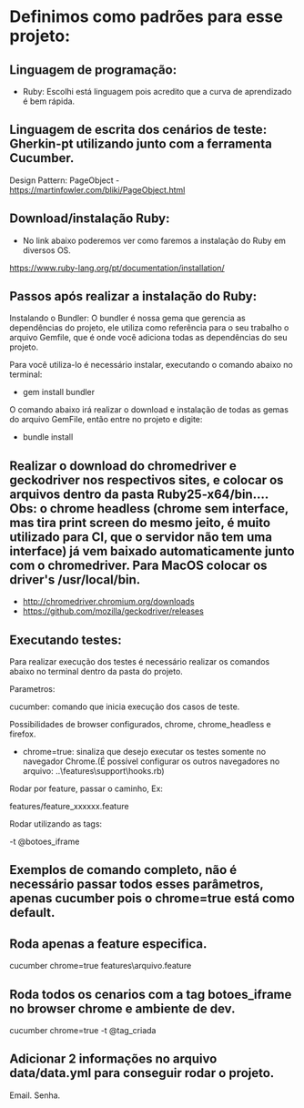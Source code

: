 # Definimos como padrões para esse projeto:

## Linguagem de programação:

 - Ruby: Escolhi está linguagem pois acredito que a curva de aprendizado é bem rápida.

## Linguagem de escrita dos cenários de teste: Gherkin-pt utilizando junto com a ferramenta Cucumber.

Design Pattern: PageObject - https://martinfowler.com/bliki/PageObject.html

## Download/instalação Ruby:

- No link abaixo poderemos ver como faremos a instalação do Ruby em diversos OS.

https://www.ruby-lang.org/pt/documentation/installation/

## Passos após realizar a instalação do Ruby:

Instalando o Bundler:
O bundler é nossa gema que gerencia as dependências do projeto, ele utiliza como referência para o seu trabalho o arquivo Gemfile, que é onde você adiciona todas as dependências do seu projeto.

Para você utiliza-lo é necessário instalar, executando o comando abaixo no terminal:

  - gem install bundler

O comando abaixo irá realizar o download e instalação de todas as gemas do arquivo GemFile, então entre no projeto e digite:

  - bundle install


## Realizar o download do chromedriver e geckodriver nos respectivos sites, e colocar os arquivos dentro da pasta Ruby25-x64/bin.... Obs: o chrome headless (chrome sem interface, mas tira print screen do mesmo jeito, é muito utilizado para CI, que o servidor não tem uma interface) já vem baixado automaticamente junto com o chromedriver. Para MacOS colocar os driver's /usr/local/bin.

  - http://chromedriver.chromium.org/downloads
  - https://github.com/mozilla/geckodriver/releases

## Executando testes:
Para realizar execução dos testes é necessário realizar os comandos abaixo no terminal dentro da pasta do projeto.

Parametros:

cucumber: comando que inicia execução dos casos de teste.

Possibilidades de browser configurados, chrome, chrome_headless e firefox.
- chrome=true: sinaliza que desejo executar os testes somente no navegador Chrome.(É possível configurar os outros navegadores no arquivo: ..\features\support\hooks.rb)

Rodar por feature, passar o caminho, Ex:

features/feature_xxxxxx.feature

Rodar utilizando as tags:

-t @botoes_iframe


## Exemplos de comando completo, não é necessário passar todos esses parâmetros, apenas cucumber pois o chrome=true está como default.
## Roda apenas a feature especifica.
  cucumber chrome=true features\arquivo.feature
## Roda todos os cenarios com a tag botoes_iframe no browser chrome e ambiente de dev.
  cucumber chrome=true -t @tag_criada

## Adicionar 2 informações no arquivo data/data.yml para conseguir rodar o projeto.

Email.
Senha.

